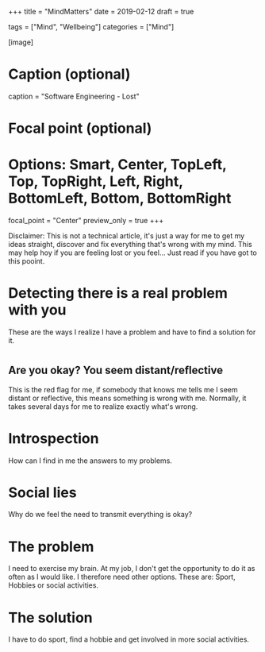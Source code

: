 +++
title = "MindMatters"
date = 2019-02-12
draft = true

tags = ["Mind", "Wellbeing"]
categories = ["Mind"]

[image]
  # Caption (optional)
  caption = "Software Engineering - Lost"

  # Focal point (optional)
  # Options: Smart, Center, TopLeft, Top, TopRight, Left, Right, BottomLeft, Bottom, BottomRight
  focal_point = "Center"
  preview_only = true
+++

Disclaimer: This is not a technical article, it's just a way for me to get my ideas straight, discover and fix everything that's wrong with my mind. This may help hoy if you are feeling lost or you feel...  Just read if you have got to this pooint.

# Detecting there is a real problem with you

These are the ways I realize I have a problem and have to find a solution for it.

# 

## Are you okay? You seem distant/reflective

This is the red flag for me, if somebody that knows me tells me I seem distant or reflective, this means something is wrong with me.
Normally, it takes several days for me to realize exactly what's wrong. 

# Introspection

How can I find in me the answers to my problems.

# Social lies

Why do we feel the need to transmit everything is okay?

# The problem

I need to exercise my brain. At my job, I don't get the opportunity to do it as often as I would like. I therefore need other options. These are: Sport, Hobbies or social activities.

# The solution

I have to do sport, find a hobbie and get involved in more social activities.


